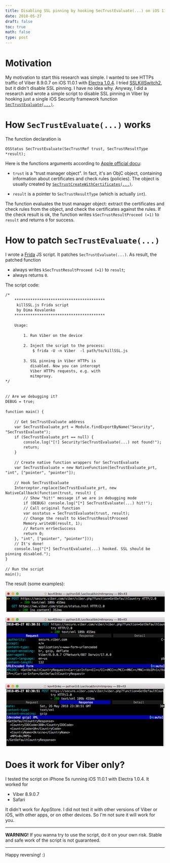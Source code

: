 ```yaml
---
title: Disabling SSL pinning by hooking SecTrustEvaluate(...) on iOS 11
date: 2018-05-27
draft: false
toc: true
math: false
type: post
---
```


# Motivation

My motivation to start this research was simple. I wanted to see HTTPs traffic of Viber 8.9.0.7 on iOS 11.0.1 with [Electra 1.0.4](https://coolstar.org/electra/). I tried [SSLKillSwitch2](https://github.com/nabla-c0d3/ssl-kill-switch2), but it didn't disable SSL pinning. I have no idea why. Anyway, I did a research and wrote a simple script to disable SSL pinning in Viber by hooking just a single iOS Security framework function [`SecTrustEvaluate(...)`](https://developer.apple.com/documentation/security/1394363-sectrustevaluate?language=objc).

# How `SecTrustEvaluate(...)` works

The function declaration is

```
OSStatus SecTrustEvaluate(SecTrustRef trust, SecTrustResultType *result);
```

Here is the functions arguments according to [Apple official docu](https://developer.apple.com/documentation/security/1394363-sectrustevaluate?language=objc):

* `trust` is a "trust manager object". In fact, it's an ObjC object, containing information about certificates and check rules (policies). The object is usually created by [`SecTrustCreateWithCertificates(...)`](https://developer.apple.com/documentation/security/1401555-sectrustcreatewithcertificates?language=objc).

* `result` is a pointer to `SecTrustResultType` (which is actually `int`).

The function evaluates the trust manager object: extract the certificates and check rules from the object, and check the certificates against the rules. If the check result is ok, the function writes `kSecTrustResultProceed (=1)` to `result` and returns `0` for success.

# How to patch `SecTrustEvaluate(...)`

I wrote a [Frida](https://www.frida.re/) JS script. It patches `SecTrustEvaluate(...)`. As result, the patched function

* always writes `kSecTrustResultProceed (=1)` to `result`;
* always returns `0`.

The script code:

```
/*
	****************************************
	 killSSL.js Frida script
	 by Dima Kovalenko
	****************************************
	
	Usage:
		
		1. Run Viber on the device
		
		2. Inject the script to the process:
			$ frida -U -n Viber  -l path/to/killSSL.js
		
		3. SSL pinning in Viber HTTPs is
		   disabled. Now you can intercept
		   Viber HTTPs requests, e.g. with
		   mitmproxy.
*/


// Are we debugging it?
DEBUG = true;

function main() {
		
	// Get SecTrustEvaluate address
	var SecTrustEvaluate_prt = Module.findExportByName("Security", "SecTrustEvaluate");
	if (SecTrustEvaluate_prt == null) {
		console.log("[!] Security!SecTrustEvaluate(...) not found!");
		return;
	}
		
	// Create native function wrappers for SecTrustEvaluate
	var SecTrustEvaluate = new NativeFunction(SecTrustEvaluate_prt, "int", ["pointer", "pointer"]);
	
	// Hook SecTrustEvaluate
	Interceptor.replace(SecTrustEvaluate_prt, new NativeCallback(function(trust, result) {
		// Show "hit!" message if we are in debugging mode
		if (DEBUG) console.log("[*] SecTrustEvaluate(...) hit!");
		// Call original function
		var osstatus = SecTrustEvaluate(trust, result);
		// Change the result to kSecTrustResultProceed
		Memory.writeU8(result, 1);
		// Return errSecSuccess
		return 0;
	}, "int", ["pointer", "pointer"]));
	// It's done!
	console.log("[*] SecTrustEvaluate(...) hooked. SSL should be pinning disabled.");	
}

// Run the script
main();
```

The result (some examples):

![](scrn1.png)

![](scrn2.png)

![](scrn3.png)

# Does it work for Viber only?

I tested the script on iPhone 5s running iOS 11.0.1 with Electra 1.0.4. It worked for

* Viber 8.9.0.7
* Safari

It didn't work for AppStore. I did not test it with other versions of Viber or iOS, with other apps, or on other devices. So I'm not sure it will work for you. 

---

__WARNING!__ If you wanna try to use the script, do it on your own risk. Stable and safe work of the script is not guaranteed.

---

Happy reversing! :)